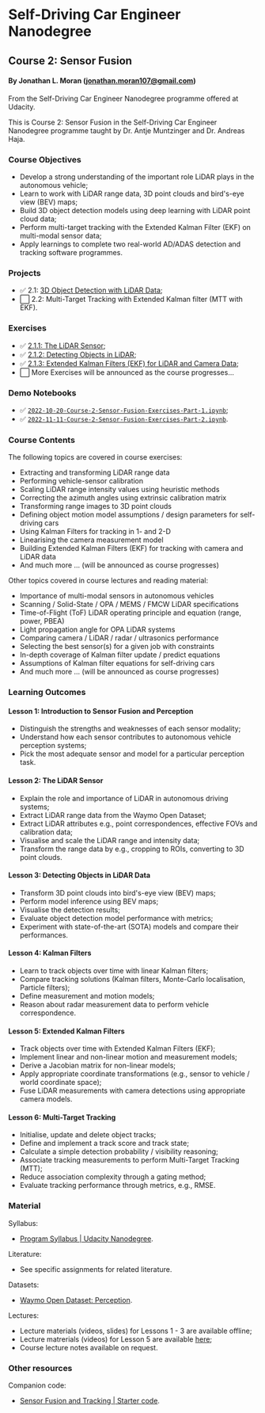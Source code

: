 # Self-Driving Car Engineer Nanodegree
## Course 2: Sensor Fusion
#### By Jonathan L. Moran (jonathan.moran107@gmail.com)
From the Self-Driving Car Engineer Nanodegree programme offered at Udacity.

This is Course 2: Sensor Fusion in the Self-Driving Car Engineer Nanodegree programme taught by Dr. Antje Muntzinger and Dr. Andreas Haja.


### Course Objectives
* Develop a strong understanding of the important role LiDAR plays in the autonomous vehicle;
* Learn to work with LiDAR range data, 3D point clouds and bird's-eye view (BEV) maps;
* Build 3D object detection models using deep learning with LiDAR point cloud data;
* Perform multi-target tracking with the Extended Kalman Filter (EKF) on multi-modal sensor data;
* Apply learnings to complete two real-world AD/ADAS detection and tracking software programmes. 


### Projects
* ✅ 2.1: [3D Object Detection with LiDAR Data](https://github.com/jonathanloganmoran/ND0013-Self-Driving-Car-Engineer/tree/main/2-Sensor-Fusion/2-1-3D-Object-Detection-with-LiDAR-Data);
* ⬜️ 2.2: Multi-Target Tracking with Extended Kalman filter (MTT with EKF).


### Exercises
* ✅ [2.1.1: The LiDAR Sensor](https://github.com/jonathanloganmoran/ND0013-Self-Driving-Car-Engineer/tree/main/2-Sensor-Fusion/Exercises/2-1-Lidar-Sensor);
* ✅ [2.1.2: Detecting Objects in LiDAR](https://github.com/jonathanloganmoran/ND0013-Self-Driving-Car-Engineer/tree/main/2-Sensor-Fusion/Exercises/2-2-Object-Detection);
* ✅ [2.1.3: Extended Kalman Filters (EKF) for LiDAR and Camera Data](https://github.com/jonathanloganmoran/ND0013-Self-Driving-Car-Engineer/tree/2.1.3/2-Sensor-Fusion/Exercises/2-3-Extended-Kalman-Filters/exercises);
* ⬜️ More Exercises will be announced as the course progresses...


### Demo Notebooks
* ✅ [`2022-10-20-Course-2-Sensor-Fusion-Exercises-Part-1.ipynb`]();
* ✅ [`2022-11-11-Course-2-Sensor-Fusion-Exercises-Part-2.ipynb`]().

### Course Contents
The following topics are covered in course exercises:
* Extracting and transforming LiDAR range data
* Performing vehicle-sensor calibration
* Scaling LiDAR range intensity values using heuristic methods
* Correcting the azimuth angles using extrinsic calibration matrix
* Transforming range images to 3D point clouds
* Defining object motion model assumptions / design parameters for self-driving cars
* Using Kalman Filters for tracking in 1- and 2-D
* Linearising the camera measurement model
* Building Extended Kalman Filters (EKF) for tracking with camera and LiDAR data
* And much more ... (will be announced as course progresses)


Other topics covered in course lectures and reading material:
* Importance of multi-modal sensors in autonomous vehicles
* Scanning / Solid-State / OPA / MEMS / FMCW LiDAR specifications
* Time-of-Flight (ToF) LiDAR operating principle and equation (range, power, PBEA)
* Light propagation angle for OPA LiDAR systems
* Comparing camera / LiDAR / radar / ultrasonics performance
* Selecting the best sensor(s) for a given job with constraints
* In-depth coverage of Kalman filter update / predict equations
* Assumptions of Kalman filter equations for self-driving cars
* And much more ... (will be announced as course progresses)


### Learning Outcomes
#### Lesson 1: Introduction to Sensor Fusion and Perception
* Distinguish the strengths and weaknesses of each sensor modality;
* Understand how each sensor contributes to autonomous vehicle perception systems;
* Pick the most adequate sensor and model for a particular perception task.

#### Lesson 2: The LiDAR Sensor
* Explain the role and importance of LiDAR in autonomous driving systems;
* Extract LiDAR range data from the Waymo Open Dataset;
* Extract LiDAR attributes e.g., point correspondences, effective FOVs and calibration data;
* Visualise and scale the LiDAR range and intensity data;
* Transform the range data by e.g., cropping to ROIs, converting to 3D point clouds.

#### Lesson 3: Detecting Objects in LiDAR Data
* Transform 3D point clouds into bird's-eye view (BEV) maps;
* Perform model inference using BEV maps;
* Visualise the detection results;
* Evaluate object detection model performance with metrics;
* Experiment with state-of-the-art (SOTA) models and compare their performances.

#### Lesson 4: Kalman Filters
* Learn to track objects over time with linear Kalman filters;
* Compare tracking solutions (Kalman filters, Monte-Carlo localisation, Particle filters);
* Define measurement and motion models;
* Reason about radar measurement data to perform vehicle correspondence.

#### Lesson 5: Extended Kalman Filters
* Track objects over time with Extended Kalman Filters (EKF);
* Implement linear and non-linear motion and measurement models;
* Derive a Jacobian matrix for non-linear models;
* Apply appropriate coordinate transformations (e.g., sensor to vehicle / world coordinate space);
* Fuse LiDAR measurements with camera detections using appropriate camera models.

#### Lesson 6: Multi-Target Tracking
* Initialise, update and delete object tracks;
* Define and implement a track score and track state;
* Calculate a simple detection probability / visibility reasoning;
* Associate tracking measurements to perform Multi-Target Tracking (MTT);
* Reduce association complexity through a gating method;
* Evaluate tracking performance through metrics, e.g., RMSE.


### Material
Syllabus:
* [Program Syllabus | Udacity Nanodegree](https://d20vrrgs8k4bvw.cloudfront.net/documents/en-US/Self-Driving+Car+Engineer+Nanodegree+Syllabus+nd0013+.pdf).

Literature:
* See specific assignments for related literature.

Datasets:
* [Waymo Open Dataset: Perception](https://waymo.com/open/).

Lectures:
* Lecture materials (videos, slides) for Lessons 1 - 3 are available offline;
* Lecture matrerials (videos) for Lesson 5 are available [here](https://www.youtube.com/playlist?list=PL6nu8g-5OMNgl_rtYmrGa-K4lkjcTJbL5);
* Course lecture notes available on request.

### Other resources
Companion code:
* [Sensor Fusion and Tracking | Starter code](https://github.com/udacity/nd013-c2-fusion-starter).
